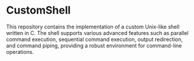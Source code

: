 # CustomShell
This repository contains the implementation of a custom Unix-like shell written in C. The shell supports various advanced features such as parallel command execution, sequential command execution, output redirection, and command piping, providing a robust environment for command-line operations.
